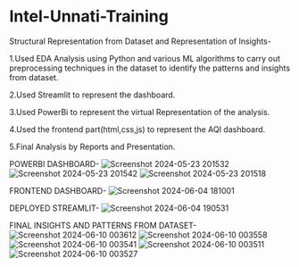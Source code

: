 # Intel-Unnati-Training
Structural Representation from Dataset and Representation of Insights-

1.Used EDA Analysis using Python and various ML algorithms to carry out preprocessing techniques in the dataset to identify the patterns and insights from dataset.

2.Used Streamlit to represent the dashboard.

3.Used PowerBi to represent the virtual Representation of the analysis.

4.Used the frontend part(html,css,js) to represent the AQI dashboard.

5.Final Analysis by Reports and Presentation.

POWERBI DASHBOARD-
![Screenshot 2024-05-23 201532](https://github.com/t-abs/Intel-Unnati-Training/assets/137747688/38093ccd-8c15-4c2d-b9df-a5ebba3d2ebd)
![Screenshot 2024-05-23 201542](https://github.com/t-abs/Intel-Unnati-Training/assets/137747688/006bd36e-3a35-4a16-b82d-b8df91c2db86)
![Screenshot 2024-05-23 201518](https://github.com/t-abs/Intel-Unnati-Training/assets/137747688/723d518f-2671-44d7-8ed7-548fc44ec3fc)

FRONTEND DASHBOARD-
![Screenshot 2024-06-04 181001](https://github.com/t-abs/Intel-Unnati-Training/assets/137747688/1cc8a62e-e2b8-447a-9d5a-981ad9369743)

DEPLOYED STREAMLIT-
![Screenshot 2024-06-04 190531](https://github.com/t-abs/Intel-Unnati-Training/assets/137747688/3873ca16-416d-4ebb-9c5e-41fca63d63af)

FINAL INSIGHTS AND PATTERNS FROM DATASET-
![Screenshot 2024-06-10 003612](https://github.com/t-abs/Intel-Unnati-Training/assets/137747688/f25bc99d-fef3-4d1b-9ca0-17d65a8b5a8e)
![Screenshot 2024-06-10 003558](https://github.com/t-abs/Intel-Unnati-Training/assets/137747688/271e4204-d13c-40f7-bb43-ceeacb9c1b71)
![Screenshot 2024-06-10 003541](https://github.com/t-abs/Intel-Unnati-Training/assets/137747688/f54308bc-2878-4eff-af10-c67349352ce3)
![Screenshot 2024-06-10 003511](https://github.com/t-abs/Intel-Unnati-Training/assets/137747688/afa359a8-1046-4ddf-9efc-1942f31820cf)
![Screenshot 2024-06-10 003527](https://github.com/t-abs/Intel-Unnati-Training/assets/137747688/73a66d10-a6fe-4f1e-a7ed-be36022fa1d1)











